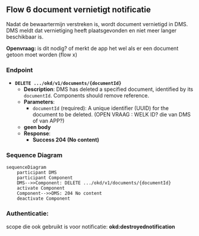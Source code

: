 ## Flow 6 document vernietigt notificatie

Nadat de bewaartermijn verstreken is, wordt document vernietigd in DMS. DMS meldt dat vernietiging heeft plaatsgevonden en niet meer langer beschikbaar is.


**Openvraag:** is dit nodig? of merkt de app het wel als er een document getoon moet worden (flow x)


### Endpoint

- **`DELETE .../okd/v1/documents/{documentId}`**
  - **Description**: DMS has deleted a specified document, identified by its `documentId`.  Components should remove reference.
  - **Parameters**: 
    - `documentId` (required): A unique identifier (UUID) for the document to be deleted. (OPEN VRAAG : WELK ID? die van DMS of van APP?)
  - **geen body**
  - **Response**:
    - **Success 204 (No content)**

### Sequence Diagram

```mermaid
sequenceDiagram
    participant DMS
    participant Component
    DMS-->>Component: DELETE .../okd/v1/documents/{documentId}
    activate Component
    Component-->>DMS: 204 No content
    deactivate Component
```

### Authenticatie:
scope die ook gebruikt is voor notificatie: **okd:destroyednotification**



